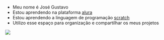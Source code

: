 - Meu nome é José Gustavo 
- Estou aprendendo na plataforma [alura](https://www.alura.com.br/)
- Estou aprendendo a linguagem de programação [scratch](https://scratch.mit.edu/)
- Utilizo esse espaço para organização e compartilhar os meus projetos



![](https://media1.tenor.com/m/64qFPSiGhTgAAAAd/phil-foden-pew-pew.gif)
  
